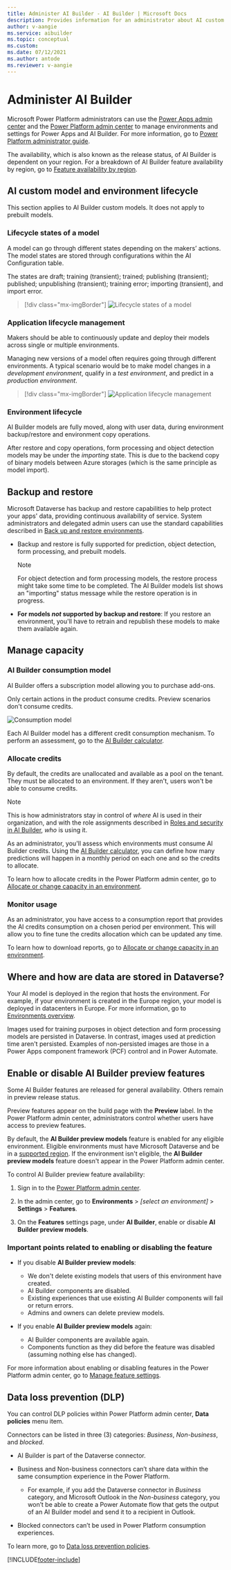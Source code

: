 ```yaml
---
title: Administer AI Builder - AI Builder | Microsoft Docs
description: Provides information for an administrator about AI custom models and environment lifecycle, backup and restore, managing capacity, enabling or disabling the feature, and data loss prevention in AI Builder.
author: v-aangie
ms.service: aibuilder
ms.topic: conceptual
ms.custom: 
ms.date: 07/12/2021
ms.author: antode
ms.reviewer: v-aangie
---
```


# Administer AI Builder

Microsoft Power Platform administrators can use the [Power Apps admin center](https://admin.powerapps.com) and the [Power Platform admin center](https://admin.powerplatform.microsoft.com) to manage environments and settings for Power Apps and AI Builder. For more information, go to [Power Platform administrator guide](/power-platform/admin/admin-documentation).

The availability, which is also known as the release status, of AI Builder is dependent on your region. For a breakdown of AI Builder feature availability by region, go to [Feature availability by region](availability-region.md).

## AI custom model and environment lifecycle

This section applies to AI Builder custom models. It does not apply to prebuilt models.

### Lifecycle states of a model

A model can go through different states depending on the makers’ actions. The model states are stored through configurations within the AI Configuration table.

The states are draft; training (transient); trained; publishing (transient); published; unpublishing (transient); training error; importing (transient), and import error.

> [!div class="mx-imgBorder"]
> ![Lifecycle states of a model](media/model-lifecycle.png "Lifecycle states of a model")

### Application lifecycle management

Makers should be able to continuously update and deploy their models across single or multiple environments.

Managing new versions of a model often requires going through different environments. A typical scenario would be to make model changes in a *development environment*, qualify in a *test environment*, and predict in a *production environment*.

> [!div class="mx-imgBorder"]
> ![Application lifecycle management](media/app-lifecycle.png "Application lifecycle management")

### Environment lifecycle

AI Builder models are fully moved, along with user data, during environment backup/restore and environment copy operations.

After restore and copy operations, form processing and object detection models may be under the *importing* state. This is due to the backend copy of binary models between Azure storages (which is the same principle as model import).

## Backup and restore

Microsoft Dataverse has backup and restore capabilities to help protect your apps' data, providing continuous availability of service. System administrators and delegated admin users can use the standard capabilities described in [Back up and restore environments](/power-platform/admin/backup-restore-environments).

- Backup and restore is fully supported for prediction, object detection, form processing, and prebuilt models.

  >[!NOTE]
  >For object detection and form processing models, the restore process might take some time to be completed. The AI Builder models list shows an "importing" status message while the restore operation is in progress.

- **For models *not* supported by backup and restore**: If you restore an environment, you'll have to retrain and republish these models to make them available again.

## Manage capacity

### AI Builder consumption model

AI Builder offers a subscription model allowing you to purchase add-ons.

Only certain actions in the product consume credits. Preview scenarios don't consume credits.

![Consumption model](media/consumption-model.png "Consumption model")

Each AI Builder model has a different credit consumption mechanism. To perform an assessment, go to the [AI Builder calculator](https://powerapps.microsoft.com/ai-builder-calculator/).

### Allocate credits

By default, the credits are unallocated and available as a pool on the tenant. They must be allocated to an environment. If they aren't, users won't be able to consume credits.

> [!NOTE]
> This is how administrators stay in control of *where* AI is used in their organization, and with the role assignments described in [Roles and security in AI Builder](security.md#roles), *who* is using it.

 As an administrator, you'll assess which environments must consume AI Builder credits. Using the [AI Builder calculator](https://powerapps.microsoft.com/ai-builder-calculator/), you can define how many predictions will happen in a monthly period on each one and so the credits to allocate.

To learn how to allocate credits in the Power Platform admin center, go to [Allocate or change capacity in an environment](/power-platform/admin/capacity-add-on#allocate-or-change-capacity-in-an-environment).

### Monitor usage

As an administrator, you have access to a consumption report that provides the AI credits consumption on a chosen period per environment. This will allow you to fine tune the credits allocation which can be updated any time.

To learn how to download reports, go to [Allocate or change capacity in an environment](/power-platform/admin/capacity-add-on#allocate-or-change-capacity-in-an-environment).

## Where and how are data are stored in Dataverse?

Your AI model is deployed in the region that hosts the environment. For example, if your environment is created in the Europe region, your model is deployed in datacenters in Europe. For more information, go to [Environments overview](/power-platform/admin/environments-overview).

Images used for training purposes in object detection and form processing models are persisted in Dataverse. In contrast, images used at prediction time aren't persisted. Examples of non-persisted images are those in a Power Apps component framework (PCF) control and in Power Automate.

## Enable or disable AI Builder preview features

Some AI Builder features are released for general availability. Others remain in preview release status.

Preview features appear on the build page with the **Preview** label. In the Power Platform admin center, administrators control whether users have access to preview features.

By default, the **AI Builder preview models** feature is enabled for any eligible environment. Eligible environments must have Microsoft Dataverse and be in a [supported region](availability-region.md). If the environment isn't eligible, the **AI Builder preview models** feature doesn't appear in the Power Platform admin center.

To control AI Builder preview feature availability:

1. Sign in to the [Power Platform admin center](https://admin.powerplatform.microsoft.com).

1. In the admin center, go to **Environments** > *[select an environment]* > **Settings** > **Features**.

1. On the **Features** settings page, under **AI Builder**, enable or disable **AI Builder preview models**.

### Important points related to enabling or disabling the feature

- If you disable **AI Builder preview models**:
  - We don't delete existing models that users of this environment have created.
  - AI Builder components are disabled.
  - Existing experiences that use existing AI Builder components will fail or return errors.
  - Admins and owners can delete preview models.

- If you enable **AI Builder preview models** again:
  - AI Builder components are available again.
  - Components function as they did before the feature was disabled (assuming nothing else has changed).

For more information about enabling or disabling features in the Power Platform admin center, go to [Manage feature settings](/power-platform/admin/settings-features).

## Data loss prevention (DLP)

You can control DLP policies within Power Platform admin center, **Data policies** menu item.

Connectors can be listed in three (3) categories: *Business*, *Non-business*, and *blocked*.

- AI Builder is part of the Dataverse connector.

- Business and Non-business connectors can’t share data within the same consumption experience in the Power Platform.

  - For example, if you add the Dataverse connector in *Business* category, and Microsoft Outlook in the *Non-business* category, you won’t be able to create a Power Automate flow that gets the output of an AI Builder model and send it to a recipient in Outlook.

- Blocked connectors can’t be used in Power Platform consumption experiences.

To learn more, go to [Data loss prevention policies](/power-platform/admin/wp-data-loss-prevention).

<!-- Is this putdated? ## Move and copy environments

- For prediction and prebuilt models, moving and copying environments is fully supported.

- For other models, after you move or copy an environment, you have to retrain and republish existing models to make them available again. -->


[!INCLUDE[footer-include](includes/footer-banner.md)]